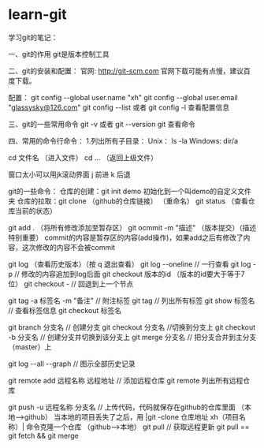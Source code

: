 # learn-git
学习git的笔记：

一、git的作用
git是版本控制工具

二、git的安装和配置：
官网: http://git-scm.com
官网下载可能有点慢，建议百度下载。

配置：
git config --global user.name "xh"
git config --global user.email "glassysky@126.com"
git config --list 或者 git config -l 查看配置信息

三、git的一些常用命令
git -v 或者 git --version
git 查看命令





四、常用的命令行命令：
1.列出所有子目录：
Unix： ls -la
Windows: dir/a

cd 文件名  （进入文件）
cd ... （返回上级文件）

窗口太小可以用jk滚动界面
j 前进
k 后退


git的一些命令：
仓库的创建：git init demo 初始化到一个叫demo的自定义文件夹
仓库的拉取：git clone （github的仓库链接） （重命名）
git status （查看仓库当前的状态）

git add .  （将所有修改添加至暂存区）
git ocmmit -m "描述"  （版本提交）（描述特别重要） 
commit的内容是暂存区的内容(add操作)，如果add之后有修改了内容，这次修改的内容不会被commit 

git log  （查看历史版本）（按 q 退出查看）
git log --oneline // 一行查看
git log -p  // 修改的内容追加到log后面
git checkout 版本的id （版本的id要大于等于7位）
git checkout -  // 回退到上一个节点

git tag -a 标签名 -m "备注"   // 附注标签
git tag  // 列出所有标签
git show 标签名  // 查看标签信息
git checkout 标签名

git branch 分支名 // 创建分支
git checkout 分支名 //切换到分支上
git checkout -b 分支名  // 创建分支并切换到该分支上
git merge 分支名 // 把分支合并到主分支（master）上

git log --all --graph  // 图示全部历史记录

git remote add 远程名称 远程地址  // 添加远程仓库
git remote 列出所有远程仓库

git push -u 远程名称 分支名  // 上传代码，代码就保存在github的仓库里面  （本地-->github）
当本地的项目丢失了之后，用 |git -clone 仓库地址 xh（项目名称）| 命令克隆一个仓库       （github-->本地）
git pull  // 获取远程更新
git pull == git fetch && git merge
